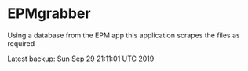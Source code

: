 # EPMgrabber
Using a database from the EPM app this application scrapes the files as required


Latest backup: Sun Sep 29 21:11:01 UTC 2019
